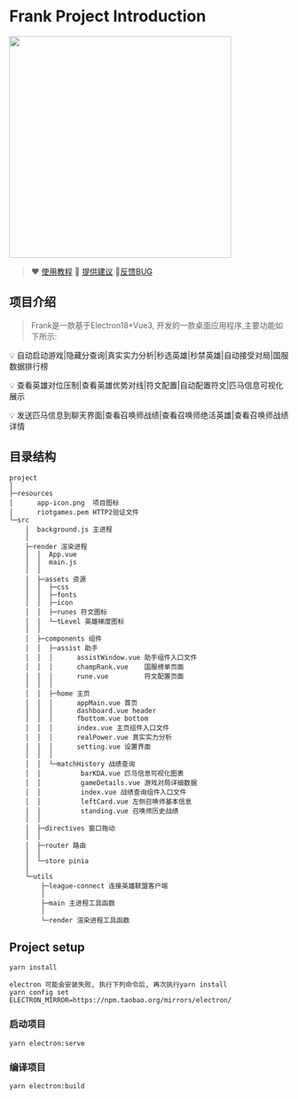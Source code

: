 # Frank Project Introduction

<img src="https://cdn.nlark.com/yuque/0/2022/png/29483996/1656926658431-4b200ede-3cde-46a9-bbef-a8200e33de90.png" height="400" /> 

> ❤️ [使用教程](https://www.yuque.com/java-s/frank/introduction) 🫰 [提供建议](https://www.yuque.com/java-s/frank/proposal) 🚨[反馈BUG](https://www.yuque.com/java-s/frank/bug)

## 项目介绍
> Frank是一款基于Electron18+Vue3, 开发的一款桌面应用程序,主要功能如下所示:

💡 	自动启动游戏|隐藏分查询|真实实力分析|秒选英雄|秒禁英雄|自动接受对局|国服数据排行榜

💡	查看英雄对位压制|查看英雄优势对线|符文配置|自动配置符文|匹马信息可视化展示

💡	发送匹马信息到聊天界面|查看召唤师战绩|查看召唤师绝活英雄|查看召唤师战绩详情

## 目录结构
```
project
│
├─resources
│      app-icon.png	 项目图标
│      riotgames.pem HTTP2验证文件
└─src
    │  background.js 主进程
    │
    ├─render 渲染进程
    │  │  App.vue
    │  │  main.js
    │  │
    │  ├─assets 资源
    │  │  ├─css
    │  │  ├─fonts
    │  │  ├─icon
    │  │  ├─runes 符文图标
    │  │  └─tLevel 英雄梯度图标
    │  │
    │  ├─components 组件
    │  │  ├─assist 助手
    │  │  │      assistWindow.vue 助手组件入口文件
    │  │  │      champRank.vue    国服榜单页面
    │  │  │      rune.vue		  符文配置页面
    │  │  │
    │  │  ├─home 主页
    │  │  │      appMain.vue 首页
    │  │  │      dashboard.vue header
    │  │  │      fbottom.vue bottom
    │  │  │      index.vue 主页组件入口文件
    │  │  │      realPower.vue 真实实力分析
    │  │  │      setting.vue 设置界面
    │  │  │
    │  │  └─matchHistory 战绩查询
    │  │          barKDA.vue 匹马信息可视化图表
    │  │          gameDetails.vue 游戏对局详细数据
    │  │          index.vue 战绩查询组件入口文件
    │  │          leftCard.vue 左侧召唤师基本信息
    │  │          standing.vue 召唤师历史战绩
    │  │
    │  ├─directives 窗口拖动
    │  │
    │  ├─router 路由
    │  │
    │  └─store pinia
    │
    └─utils
        ├─league-connect 连接英雄联盟客户端
        │
        ├─main 主进程工具函数
        │
        └─render 渲染进程工具函数
```

## Project setup
```
yarn install

electron 可能会安装失败, 执行下列命令后, 再次执行yarn install
yarn config set ELECTRON_MIRROR=https://npm.taobao.org/mirrors/electron/
```

### 启动项目
```
yarn electron:serve
```

### 编译项目
```
yarn electron:build
```

